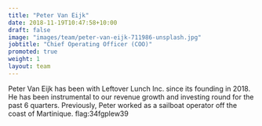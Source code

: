 ```yaml
---
title: "Peter Van Eijk"
date: 2018-11-19T10:47:58+10:00
draft: false
image: "images/team/peter-van-eijk-711986-unsplash.jpg"
jobtitle: "Chief Operating Officer (COO)"
promoted: true
weight: 1
layout: team
---
```


Peter Van Eijk has been with Leftover Lunch Inc. since its founding in 2018. He has been instrumental to our revenue growth and investing round for the past 6 quarters. Previously, Peter worked as a sailboat operator off the coast of Martinique. flag:34fgplew39

